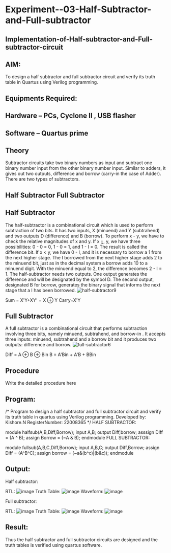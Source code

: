 # Experiment--03-Half-Subtractor-and-Full-subtractor
## Implementation-of-Half-subtractor-and-Full-subtractor-circuit
## AIM:
To design a half subtractor and full subtractor circuit and verify its truth table in Quartus using Verilog programming.

## Equipments Required:
## Hardware – PCs, Cyclone II , USB flasher
## Software – Quartus prime
## Theory
Subtractor circuits take two binary numbers as input and subtract one binary number input from the other binary number input. Similar to adders, it gives out two outputs, difference and borrow (carry-in the case of Adder). There are two types of subtractors.

## Half Subtractor Full Subtractor
## Half Subtractor
The half-subtractor is a combinational circuit which is used to perform subtraction of two bits. It has two inputs, X (minuend) and Y (subtrahend) and two outputs D (difference) and B (borrow). To perform x - y, we have to check the relative magnitudes of x and y. If x ;;, y, we have three possibilities: 0 - 0 = 0, 1 - 0 = 1, and 1 - I = 0. The result is called the difference bit. If x < y, we have 0 - I, and it is necessary to borrow a 1 from the next higher stage. The I borrowed from the next higher stage adds 2 to the minuend bit, just as in the decimal system a borrow adds 10 to a minuend digit. With the minuend equal to 2, the difference becomes 2 - I = 1. The half-subtractor needs two outputs. One output generates the difference and will be designated by the symbol D. The second output, designated B for borrow, generates the binary signal that informs the next stage that a I has been borrowed.
![half-subtractor9](https://user-images.githubusercontent.com/36288975/166112538-58c3bc7c-ee5d-4e6a-ac8d-8e8328efe27a.png)


Sum = X'Y+XY' = X ⊕ Y
Carry=X'Y

## Full Subtractor
A full subtractor is a combinational circuit that performs subtraction involving three bits, namely minuend, subtrahend, and borrow-in . It accepts three inputs: minuend, subtrahend and a borrow bit and it produces two outputs: difference and borrow. 
![full-subtractor6](https://user-images.githubusercontent.com/36288975/166112541-24c68359-3de8-4674-ae22-8272ffc385ed.png)


Diff = A ⊕ B ⊕ Bin B = A'Bin + A'B + BBin

## Procedure



Write the detailed procedure here 


## Program:
/*
Program to design a half subtractor and full subtractor circuit and verify its truth table in quartus using Verilog programming.
Developed by: Kishore.N
RegisterNumber:  22008365
*/
HALF SUBTRACTOR:

module halfsub(A,B,Diff,Borrow);
input A,B; 
output Diff,borrow;
asssign Diff = (A ^ B);
assign Borrow = (~A & B);
endmodule
FULL SUBTRACTOR:

module fullsub(A,B,C,Diff,Borrow);
input A,B,C;
output Diff,Borrow;
assign Diff = (A^B^C);
assign borrow = (~a&(b^c)|(b&c));
endmodule 

## Output:

Half subtractor:

RTL:
![image](https://user-images.githubusercontent.com/118707090/214312530-2ef090aa-1343-407a-a449-72253715af0d.png)
Truth Table:
![image](https://user-images.githubusercontent.com/118707090/214312621-cc621ee4-f464-41bf-861a-8aa8394bf121.png)
Waveform:
![image](https://user-images.githubusercontent.com/118707090/214312722-9a11249a-f557-408c-b2b8-115fef54698c.png)

Full subtractor:

RTL:
![image](https://user-images.githubusercontent.com/118707090/214312785-fe120e5d-8a0e-4a71-b190-f3268aef94ad.png)
Truth Table:
![image](https://user-images.githubusercontent.com/118707090/214313095-5b5b6e69-c7da-4e3e-98eb-31820269ec16.png)
Waveform:
![image](https://user-images.githubusercontent.com/118707090/214313164-ee1a65a8-81b9-4b66-b227-4db1ea5e2152.png)



## Result:
Thus the half subtractor and full subtractor circuits are designed and the truth tables is verified using quartus software.

